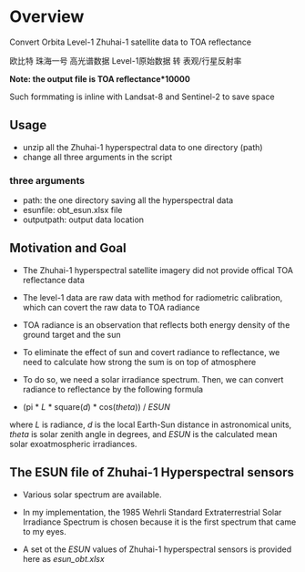 # Overview
Convert Orbita Level-1 Zhuhai-1 satellite data to TOA reflectance

欧比特 珠海一号 高光谱数据 Level-1原始数据 转 表观/行星反射率

**Note: the output file is TOA reflectance*10000**

Such formmating is inline with Landsat-8 and Sentinel-2 to save space 


## Usage
- unzip all the Zhuhai-1 hyperspectral data to one directory (path)
- change all three arguments in the script


### three arguments
- path: the one directory saving all the hyperspectral data
- esunfile: obt_esun.xlsx file
- outputpath: output data location


## Motivation and Goal

- The Zhuhai-1 hyperspectral satellite imagery did not provide offical TOA reflectance data
- The level-1 data are raw data with method for radiometric calibration, which can covert the raw data to TOA radiance
- TOA radiance is an observation that reflects both energy density of the ground target and the sun


- To eliminate the effect of sun and covert radiance to reflectance, we need to calculate how strong the sum is on top of atmosphere
- To do so, we need a solar irradiance spectrum. Then, we can convert radiance to reflectance by the following formula
- (pi * *L* * square(*d*) * cos(*theta*)) / *ESUN*

where *L* is radiance, *d* is the local Earth-Sun distance in astronomical units, *theta* is solar zenith angle in degrees, and *ESUN* is the calculated mean solar exoatmospheric irradiances.



## The ESUN file of Zhuhai-1 Hyperspectral sensors 
- Various solar spectrum are available. 

- In my implementation, the 1985 Wehrli Standard Extraterrestrial Solar Irradiance Spectrum is chosen because it is the first spectrum that came to my eyes. 

- A set ot the *ESUN* values of Zhuhai-1 hyperspectral sensors is provided here as *esun_obt.xlsx*

